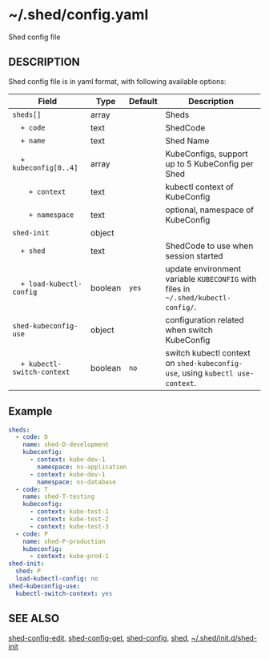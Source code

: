# ~/.shed/config.yaml

Shed config file

## DESCRIPTION

Shed config file is in yaml format, with following available options:

| Field                        | Type    | Default | Description                                                                       |
| ---------------------------- | ------- | ------- | --------------------------------------------------------------------------------- |
| `sheds[]`                    | array   |         | Sheds                                                                             |
| `  + code`                   | text    |         | ShedCode                                                                          |
| `  + name`                   | text    |         | Shed Name                                                                         |
| `  + kubeconfig[0..4]`       | array   |         | KubeConfigs, support up to 5 KubeConfig per Shed                                  |
| `    + context`              | text    |         | kubectl context of KubeConfig                                                     |
| `    + namespace`            | text    |         | optional, namespace of KubeConfig                                                 |
| `shed-init`                  | object  |         |                                                                                   |
| `  + shed`                   | text    |         | ShedCode to use when session started                                              |
| `  + load-kubectl-config`    | boolean | `yes`   | update environment variable `KUBECONFIG` with files in `~/.shed/kubectl-config/`. |
| `shed-kubeconfig-use`        | object  |         | configuration related when switch KubeConfig                                      |
| `  + kubectl-switch-context` | boolean | `no`    | switch kubectl context on `shed-kubeconfig-use`, using `kubectl use-context`.     |

## Example

```yaml
sheds:
  - code: D
    name: shed-D-development
    kubeconfig:
      - context: kube-dev-1
        namespace: ns-application
      - context: kube-dev-1
        namespace: ns-database
  - code: T
    name: shed-T-testing
    kubeconfig:
      - context: kube-test-1
      - context: kube-test-2
      - context: kube-test-3
  - code: P
    name: shed-P-production
    kubeconfig:
      - context: kube-prod-1
shed-init:
  shed: P
  load-kubectl-config: no
shed-kubeconfig-use:
  kubectl-switch-context: yes
```

## SEE ALSO

[shed-config-edit](shed-config-edit.md), [shed-config-get](shed-config-get.md), [shed-config](shed-config.md), [shed](shed.md), [~/.shed/init.d/shed-init](directory-init.d-shed-init.md)
